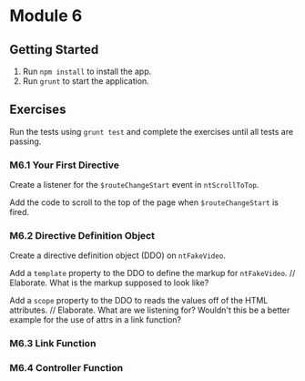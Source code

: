 # Module 6

## Getting Started
1. Run `npm install` to install the app.
2. Run `grunt` to start the application.

## Exercises
Run the tests using `grunt test` and complete the exercises until all tests are passing.

### M6.1 Your First Directive
Create a listener for the `$routeChangeStart` event in `ntScrollToTop`.

Add the code to scroll to the top of the page when `$routeChangeStart` is fired.

### M6.2 Directive Definition Object
Create a directive definition object (DDO) on `ntFakeVideo`.

Add a `template` property to the DDO to define the markup for `ntFakeVideo`.
// Elaborate. What is the markup supposed to look like?

Add a `scope` property to the DDO to reads the values off of the HTML attributes.
// Elaborate. What are we listening for? Wouldn't this be a better example for the use of attrs in a link function?

### M6.3 Link Function

### M6.4 Controller Function


